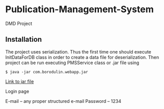 # Publication-Management-System
DMD Project

## Installation

The project uses serialization. Thus the first time one should execute InitDataForDB class in order to create a data file
for deserialization.
Then project can be run executing PMSService class or .jar file using

```
$ java -jar com.borodulin.webapp.jar
```

[Link to jar file](https://www.dropbox.com/s/yrgwwlucmo5lasu/com_borodulin_webapp_jar.zip?dl=0)

Login page

E-mail – any proper structured e-mail
Password – 1234
